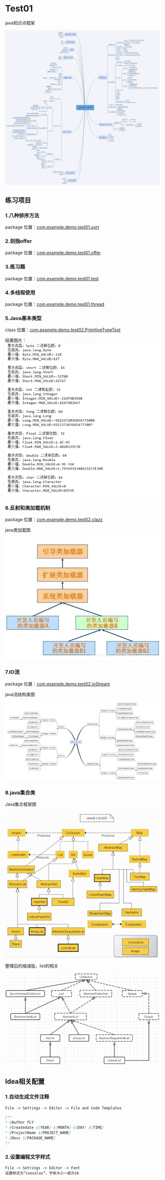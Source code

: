 # Test01
java知识点框架

![java.png](src/main/resources/img/java.png)

## 练习项目
### 1.八种排序方法
package 位置：[com.example.demo.test01.sort](src/main/java/com/example/demo/test01/sort)

### 2.剑指offer
package 位置：[com.example.demo.test01.offer](src/main/java/com/example/demo/test01/offer)

### 3.练习题
package 位置：[com.example.demo.test01.test](src/main/java/com/example/demo/test01/test)
    
### 4.多线程使用            
package 位置：[com.example.demo.test01.thread](src/main/java/com/example/demo/test01/thread)
    
### 5.Java基本类型            
class 位置：[com.example.demo.test02.PrimitiveTypeTest](src/main/java/com/example/demo/test02/PrimitiveTypeTest)

结果图片：
![basicType.jpg](src/main/resources/img/basicType.jpg)

### 6.反射和类加载机制            
package 位置：[com.example.demo.test02.clazz](src/main/java/com/example/demo/test02/clazz)
 
java类加载图

![a1.png](src/main/resources/img/loader.png)  
### 7.IO流
package 位置：[com.example.demo.test02.ioStream](src/main/java/com/example/demo/test02/ioStream)

java流结构类图

![io1.png](src/main/resources/img/io1.png)

### 8.java集合类
Java集合框架图

![list01.png](src/main/resources/img/list01.png)

整理后的缩减版，list的相关

![list02.png](src/main/resources/img/list02.png)

## Idea相关配置
### 1.自动生成文件注释
    File -> Settings -> Editor -> File and Code Templates   
```java
/**
* @Author FLY
* @Createdate ${YEAR}-${MONTH}-${DAY} ${TIME}
* @ProjectName ${PROJECT_NAME}
* @Desc ${PACKAGE_NAME}
*/
```
### 2.设置编程文字样式
    File -> Settings -> Editor -> Font
    设置样式为“consolas”，字体大小一般为16
